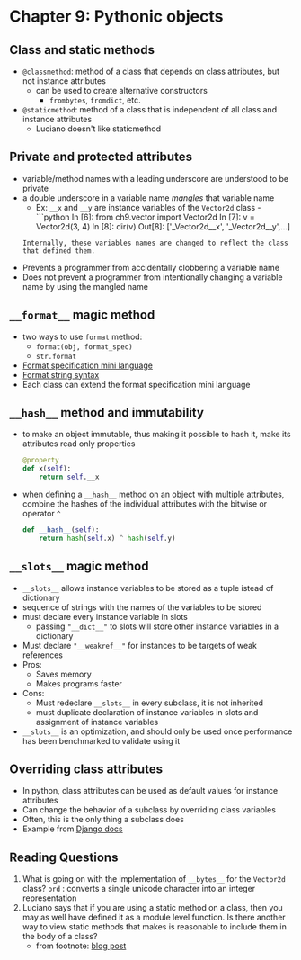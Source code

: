 # Chapter 9: Pythonic objects

## Class and static methods
- `@classmethod`: method of a class that depends on class attributes, but not instance attributes
    - can be used to create alternative constructors
        - `frombytes`, `fromdict`, etc.
- `@staticmethod`: method of a class that is independent of all class and instance attributes
    - Luciano doesn't like staticmethod

## Private and protected attributes
- variable/method names with a leading underscore are understood to be private
- a double underscore in a variable name *mangles* that variable name
    - Ex: `__x` and `__y` are instance variables of the `Vector2d` class
    -```python
        In [6]: from ch9.vector import Vector2d
        In [7]: v = Vector2d(3, 4)
        In [8]: dir(v)
        Out[8]: 
            ['_Vector2d__x',
            '_Vector2d__y',...]    
    ```
    Internally, these variables names are changed to reflect the class that defined them.
- Prevents a programmer from accidentally clobbering a variable name
- Does not prevent a programmer from intentionally changing a variable name by using the mangled name

## `__format__` magic method

- two ways to use `format` method:
    - `format(obj, format_spec)`
    - `str.format`
- [Format specification mini language](https://docs.python.org/3/library/string.html#formatspec)
- [Format string syntax](https://docs.python.org/3.8/library/string.html#format-string-syntax)
- Each class can extend the format specification mini language

## `__hash__` method and immutability
- to make an object immutable, thus making it possible to hash it, make its attributes read only properties
    ```python
    @property
    def x(self):
        return self.__x
    ```
- when defining a `__hash__` method on an object with multiple attributes, combine the hashes of the individual attributes with the bitwise or operator `^`
    ```python
    def __hash__(self):
        return hash(self.x) ^ hash(self.y)
    ```

## `__slots__` magic method
- `__slots__` allows instance variables to be stored as a tuple istead of dictionary
- sequence of strings with the names of the variables to be stored
- must declare every instance variable in slots
    - passing `"__dict__"` to slots will store other instance variables in a dictionary
- Must declare `"__weakref__"` for instances to be targets of weak references
- Pros:
    - Saves memory
    - Makes programs faster
- Cons:
    - Must redeclare `__slots__` in every subclass, it is not inherited
    - must duplicate declaration of instance variables in slots and assignment of instance variables
- `__slots__` is an optimization, and should only be used once performance has been benchmarked to validate using it


## Overriding class attributes
- In python, class attributes can be used as default values for instance attributes
- Can change the behavior of a subclass by overriding class variables
- Often, this is the only thing a subclass does
- Example from [Django docs](https://docs.djangoproject.com/en/3.1/topics/class-based-views/#subclassing-generic-views)


## Reading Questions
1. What is going on with the implementation of `__bytes__` for the `Vector2d` class?
    `ord` : converts a single unicode character into an integer representation
2. Luciano says that if you are using a static method on a class, then you may as well have defined it as a module level function. Is there another way to view static methods that makes is reasonable to include them in the body of a class?
    - from footnote: [blog post](https://julien.danjou.info/guide-python-static-class-abstract-methods/)